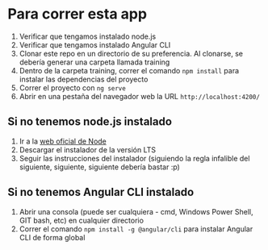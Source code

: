 # Para correr esta app

1. Verificar que tengamos instalado node.js
2. Verificar que tengamos instalado Angular CLI
3. Clonar este repo en un directorio de su preferencia. Al clonarse, se debería generar una carpeta llamada training
4. Dentro de la carpeta training, correr el comando `npm install` para instalar las dependencias del proyecto
5. Correr el proyecto con `ng serve`
6. Abrir en una pestaña del navegador web la URL `http://localhost:4200/`

## Si no tenemos node.js instalado

1. Ir a la [web oficial de Node](https://nodejs.org/es/)
2. Descargar el instalador de la versión LTS
3. Seguir las instrucciones del instalador (siguiendo la regla infalible del siguiente, siguiente, siguiente debería bastar :p)

## Si no tenemos Angular CLI instalado

1. Abrir una consola (puede ser cualquiera - cmd, Windows Power Shell, GIT bash, etc) en cualquier directorio
2. Correr el comando `npm install -g @angular/cli` para instalar Angular CLI de forma global
